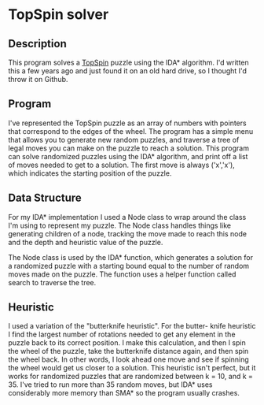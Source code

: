 # TopSpin solver
## Description
This program solves a [TopSpin](https://www.amazon.com/Binary-Arts-Top-Spin-Top-Spin/dp/B001SDX244) puzzle using the IDA* algorithm.
I'd written this a few years ago and just found it on an old hard drive, so I thought I'd throw it on Github.

## Program
I've represented the TopSpin puzzle as an array of numbers with
pointers that correspond to the edges of the wheel. The program
has a simple menu that allows you to generate new random puzzles,
and traverse a tree of legal moves you can make on the puzzle to 
reach a solution.
This program can solve randomized puzzles using the IDA* algorithm,
and print off a list of moves needed to get to a solution. The 
first move is always ('x','x'), which indicates the starting 
position of the puzzle.

## Data Structure
For my IDA* implementation I used a Node class to wrap around the
class I'm using to represent my puzzle. The Node class handles 
things like generating children of a node, tracking the move made
to reach this node and the depth and heuristic value of the puzzle.

The Node class is used by the IDA* function, which generates a 
solution for a randomized puzzle with a starting bound equal
to the number of random moves made on the puzzle. The function uses
a helper function called search to traverse the tree.  

## Heuristic
I used a variation of the "butterknife heuristic". For the butter- 
knife heuristic I find  the largest number of rotations needed to
get any element in the puzzle back to its correct position. I make
this calculation, and then I spin the wheel of the puzzle, take
the butterknife distance again, and then spin the wheel back. 
In other words, I look ahead one move and see if spinning the wheel
would get us closer to a solution. This heuristic isn't perfect, 
but it works for randomized puzzles that are randomized between 
k = 10, and k = 35. 
I've tried to run more than 35 random moves, but IDA* uses considerably
more memory than SMA* so the program usually
crashes. 

